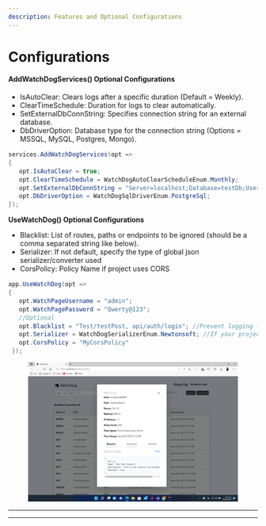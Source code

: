 ```yaml
---
description: Features and Optional Configurations
---
```


# Configurations

#### AddWatchDogServices() Optional Configurations <a href="#https-github.com-izypro-watchdog-setup-autoclear-logs-optional" id="https-github.com-izypro-watchdog-setup-autoclear-logs-optional"></a>

* IsAutoClear: Clears logs after a specific duration (Default = Weekly).
* ClearTimeSchedule: Duration for logs to clear automatically.
* SetExternalDbConnString: Specifies connection string for an external database.
* DbDriverOption: Database type for the connection string (Options = MSSQL, MySQL, Postgres, Mongo).

```c#
services.AddWatchDogServices(opt => 
{ 
   opt.IsAutoClear = true;
   opt.ClearTimeSchedule = WatchDogAutoClearScheduleEnum.Monthly;
   opt.SetExternalDbConnString = "Server=localhost;Database=testDb;User Id=postgres;Password=root;"; 
   opt.DbDriverOption = WatchDogSqlDriverEnum.PostgreSql; 
});
```

**UseWatchDog() Optional Configurations**

* Blacklist: List of routes, paths or endpoints to be ignored (should be a comma separated string like below).
* Serializer: If not default, specify the type of global json serializer/converter used
* CorsPolicy: Policy Name if project uses CORS

```c#
app.UseWatchDog(opt => 
{ 
   opt.WatchPageUsername = "admin"; 
   opt.WatchPagePassword = "Qwerty@123"; 
   //Optional
   opt.Blacklist = "Test/testPost, api/auth/login"; //Prevent logging for specified endpoints
   opt.Serializer = WatchDogSerializerEnum.Newtonsoft; //If your project use a global json converter
   opt.CorsPolicy = "MyCorsPolicy"
 });
```

<figure><img src="../.gitbook/assets/requestLog.png" alt=""><figcaption></figcaption></figure>

****

****

#### &#x20;<a href="#https-github.com-izypro-watchdog-view-logs-and-exception" id="https-github.com-izypro-watchdog-view-logs-and-exception"></a>
